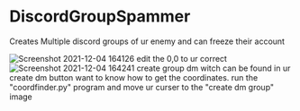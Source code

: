 # DiscordGroupSpammer
Creates Multiple discord groups of ur enemy and can freeze their account


![Screenshot 2021-12-04 164126](https://user-images.githubusercontent.com/94811442/144725449-4991b03d-08f8-470d-908d-61d26e3e33aa.png)
edit the 0,0 to ur correct 
![Screenshot 2021-12-04 164241](https://user-images.githubusercontent.com/94811442/144725473-eb4ccf40-be8f-48aa-a4ba-3e225aa10826.png)
create group dm witch can be found in ur create dm button 
want to know how to get the coordinates. run the "coordfinder.py" program and move ur curser to the "create dm group" image
